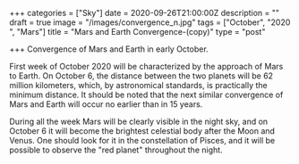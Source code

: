 +++
categories = ["Sky"]
date = 2020-09-26T21:00:00Z
description = ""
draft = true
image = "/images/convergence_n.jpg"
tags = ["October", "2020 ", "Mars"]
title = "Mars and Earth Convergence-(copy)"
type = "post"

+++
Convergence of Mars and Earth in early October.  
  
First week of October 2020 will be characterized by the approach of Mars to Earth. On October 6, the distance between the two planets will be 62 million kilometers, which, by astronomical standards, is practically the minimum distance. It should be noted that the next similar convergence of Mars and Earth will occur no earlier than in 15 years.  
  
During all the week Mars will be clearly visible in the night sky, and on October 6 it will become the brightest celestial body after the Moon and Venus. One should look for it in the constellation of Pisces, and it will be possible to observe the "red planet" throughout the night.